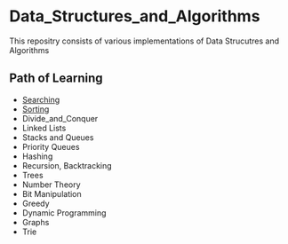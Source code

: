 # Data_Structures_and_Algorithms
This repositry consists of various implementations of Data Strucutres and Algorithms
<br/>
## Path of Learning 
- [Searching](https://www.github.com/sumanthpalla/Data_Structures_and_Algorithms/tree/main/Searching)
- [Sorting](https://www.github.com/sumanthpalla/Data_Structures_and_Algorithms/tree/main/Sorting)
- Divide_and_Conquer
- Linked Lists
- Stacks and Queues
- Priority Queues
- Hashing
- Recursion, Backtracking
- Trees 
- Number Theory
- Bit Manipulation
- Greedy
- Dynamic Programming
- Graphs
- Trie

<br/>
